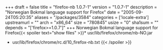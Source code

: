 +++
draft = false
title = "firefox-nb 1.0.7-1"
version = "1.0.7-1"
description = "Norwegian Bokmal language support for Firefox"
date = "2005-09-24T05:20:35"
aliases = "/packages/3584"
categories = ['locale-extra']
upstreamurl = ""
arch = "x86_64"
size = "780845"
usize = "0"
sha1sum = ""
depends = "['firefox>=1.0.7']"
+++
Norwegian Bokmal language support for Firefox{{< spoiler text="show files" >}}* usr/lib/firefox/chrome/nb-NO.jar
* usr/lib/firefox/chrome/rc.d/10_firefox-nb.txt
{{< /spoiler >}}